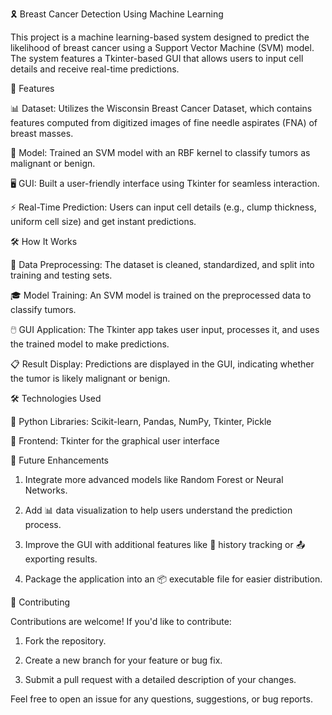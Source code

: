 🎗️ Breast Cancer Detection Using Machine Learning

This project is a machine learning-based system designed to predict the likelihood of breast cancer using a Support Vector Machine (SVM) model. The system features a Tkinter-based GUI that allows users to input cell details and receive real-time predictions.

🚀 Features

📊 Dataset: Utilizes the Wisconsin Breast Cancer Dataset, which contains features computed from digitized images of fine needle aspirates (FNA) of breast masses.

🤖 Model: Trained an SVM model with an RBF kernel to classify tumors as malignant or benign.

🖥️ GUI: Built a user-friendly interface using Tkinter for seamless interaction.

⚡ Real-Time Prediction: Users can input cell details (e.g., clump thickness, uniform cell size) and get instant predictions.

🛠️ How It Works

🧹 Data Preprocessing: The dataset is cleaned, standardized, and split into training and testing sets.

🎓 Model Training: An SVM model is trained on the preprocessed data to classify tumors.

🖱️ GUI Application: The Tkinter app takes user input, processes it, and uses the trained model to make predictions.

📋 Result Display: Predictions are displayed in the GUI, indicating whether the tumor is likely malignant or benign.

🛠️ Technologies Used

🐍 Python Libraries: Scikit-learn, Pandas, NumPy, Tkinter, Pickle

🎨 Frontend: Tkinter for the graphical user interface


🔮 Future Enhancements

1. Integrate more advanced models like Random Forest or Neural Networks.
   
2. Add 📊 data visualization to help users understand the prediction process.

3. Improve the GUI with additional features like 📜 history tracking or 📤 exporting results.

4. Package the application into an 📦 executable file for easier distribution.

🤝 Contributing

Contributions are welcome! If you'd like to contribute:

1. Fork the repository.

2. Create a new branch for your feature or bug fix.

3. Submit a pull request with a detailed description of your changes.
   

Feel free to open an issue for any questions, suggestions, or bug reports.

